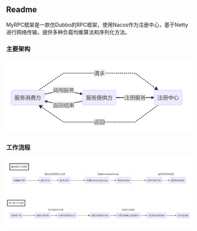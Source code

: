## Readme

MyRPC框架是一款仿Dubbo的RPC框架，使用Nacos作为注册中心，基于Netty进行网络传输，提供多种负载均衡算法和序列化方法。

### 主要架构

![系统架构](./images/1.PNG)

###  工作流程

![服务端流程](./images/2.PNG)
![客户端流程](./images/3.PNG)